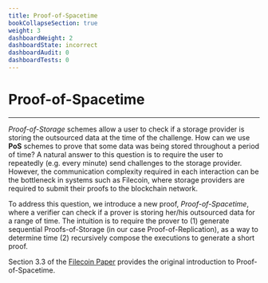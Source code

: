 ```yaml
---
title: Proof-of-Spacetime
bookCollapseSection: true
weight: 3
dashboardWeight: 2
dashboardState: incorrect
dashboardAudit: 0
dashboardTests: 0
---
```


# Proof-of-Spacetime
---
_Proof-of-Storage_ schemes allow a user to check if a storage provider is storing the outsourced data at the time
of the challenge. How can we use **PoS** schemes to prove that some data was being stored throughout a period
of time? A natural answer to this question is to require the user to repeatedly (e.g. every minute) send
challenges to the storage provider. However, the communication complexity required in each interaction can
be the bottleneck in systems such as Filecoin, where storage providers are required to submit their proofs to
the blockchain network.

To address this question, we introduce a new proof, _Proof-of-Spacetime_, where a verifier can check if a prover
is storing her/his outsourced data for a range of time. The intuition is to require the prover to (1) generate
sequential Proofs-of-Storage (in our case Proof-of-Replication), as a way to determine time (2) recursively
compose the executions to generate a short proof.

Section 3.3 of the [Filecoin Paper](https://filecoin.io/filecoin.pdf) provides the original introduction to Proof-of-Spacetime.
